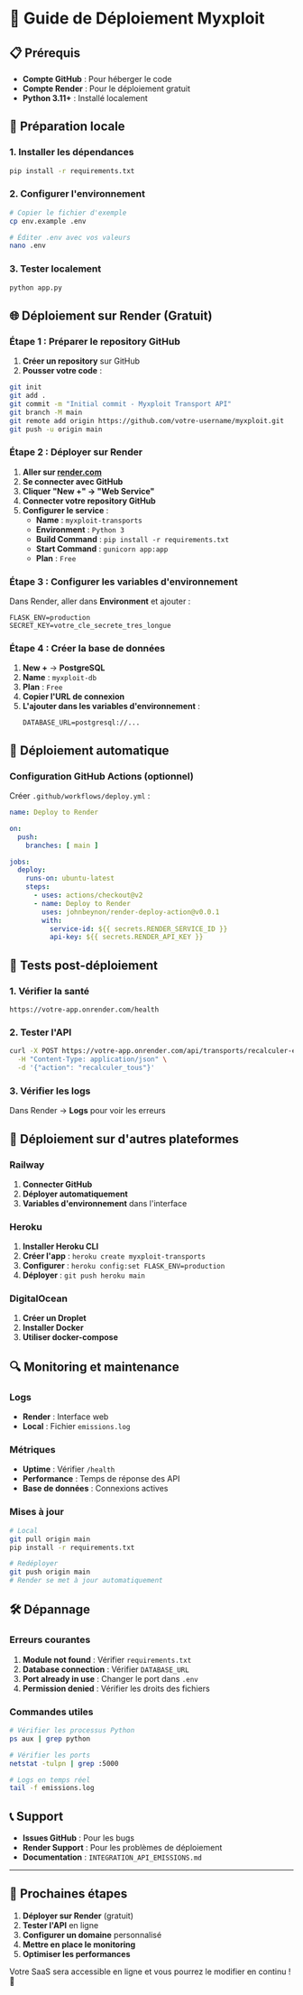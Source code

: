 # 🚀 Guide de Déploiement Myxploit

## 📋 Prérequis

- **Compte GitHub** : Pour héberger le code
- **Compte Render** : Pour le déploiement gratuit
- **Python 3.11+** : Installé localement

## 🔧 Préparation locale

### 1. Installer les dépendances
```bash
pip install -r requirements.txt
```

### 2. Configurer l'environnement
```bash
# Copier le fichier d'exemple
cp env.example .env

# Éditer .env avec vos valeurs
nano .env
```

### 3. Tester localement
```bash
python app.py
```

## 🌐 Déploiement sur Render (Gratuit)

### Étape 1 : Préparer le repository GitHub

1. **Créer un repository** sur GitHub
2. **Pousser votre code** :
```bash
git init
git add .
git commit -m "Initial commit - Myxploit Transport API"
git branch -M main
git remote add origin https://github.com/votre-username/myxploit.git
git push -u origin main
```

### Étape 2 : Déployer sur Render

1. **Aller sur [render.com](https://render.com)**
2. **Se connecter avec GitHub**
3. **Cliquer "New +" → "Web Service"**
4. **Connecter votre repository GitHub**
5. **Configurer le service** :
   - **Name** : `myxploit-transports`
   - **Environment** : `Python 3`
   - **Build Command** : `pip install -r requirements.txt`
   - **Start Command** : `gunicorn app:app`
   - **Plan** : `Free`

### Étape 3 : Configurer les variables d'environnement

Dans Render, aller dans **Environment** et ajouter :

```
FLASK_ENV=production
SECRET_KEY=votre_cle_secrete_tres_longue
```

### Étape 4 : Créer la base de données

1. **New +** → **PostgreSQL**
2. **Name** : `myxploit-db`
3. **Plan** : `Free`
4. **Copier l'URL de connexion**
5. **L'ajouter dans les variables d'environnement** :
   ```
   DATABASE_URL=postgresql://...
   ```

## 🔄 Déploiement automatique

### Configuration GitHub Actions (optionnel)

Créer `.github/workflows/deploy.yml` :

```yaml
name: Deploy to Render

on:
  push:
    branches: [ main ]

jobs:
  deploy:
    runs-on: ubuntu-latest
    steps:
      - uses: actions/checkout@v2
      - name: Deploy to Render
        uses: johnbeynon/render-deploy-action@v0.0.1
        with:
          service-id: ${{ secrets.RENDER_SERVICE_ID }}
          api-key: ${{ secrets.RENDER_API_KEY }}
```

## 🧪 Tests post-déploiement

### 1. Vérifier la santé
```
https://votre-app.onrender.com/health
```

### 2. Tester l'API
```bash
curl -X POST https://votre-app.onrender.com/api/transports/recalculer-emissions \
  -H "Content-Type: application/json" \
  -d '{"action": "recalculer_tous"}'
```

### 3. Vérifier les logs
Dans Render → **Logs** pour voir les erreurs

## 🚀 Déploiement sur d'autres plateformes

### Railway
1. **Connecter GitHub**
2. **Déployer automatiquement**
3. **Variables d'environnement** dans l'interface

### Heroku
1. **Installer Heroku CLI**
2. **Créer l'app** : `heroku create myxploit-transports`
3. **Configurer** : `heroku config:set FLASK_ENV=production`
4. **Déployer** : `git push heroku main`

### DigitalOcean
1. **Créer un Droplet**
2. **Installer Docker**
3. **Utiliser docker-compose**

## 🔍 Monitoring et maintenance

### Logs
- **Render** : Interface web
- **Local** : Fichier `emissions.log`

### Métriques
- **Uptime** : Vérifier `/health`
- **Performance** : Temps de réponse des API
- **Base de données** : Connexions actives

### Mises à jour
```bash
# Local
git pull origin main
pip install -r requirements.txt

# Redéployer
git push origin main
# Render se met à jour automatiquement
```

## 🛠️ Dépannage

### Erreurs courantes

1. **Module not found** : Vérifier `requirements.txt`
2. **Database connection** : Vérifier `DATABASE_URL`
3. **Port already in use** : Changer le port dans `.env`
4. **Permission denied** : Vérifier les droits des fichiers

### Commandes utiles

```bash
# Vérifier les processus Python
ps aux | grep python

# Vérifier les ports
netstat -tulpn | grep :5000

# Logs en temps réel
tail -f emissions.log
```

## 📞 Support

- **Issues GitHub** : Pour les bugs
- **Render Support** : Pour les problèmes de déploiement
- **Documentation** : `INTEGRATION_API_EMISSIONS.md`

---

## 🎯 Prochaines étapes

1. **Déployer sur Render** (gratuit)
2. **Tester l'API** en ligne
3. **Configurer un domaine** personnalisé
4. **Mettre en place le monitoring**
5. **Optimiser les performances**

Votre SaaS sera accessible en ligne et vous pourrez le modifier en continu ! 🚀
